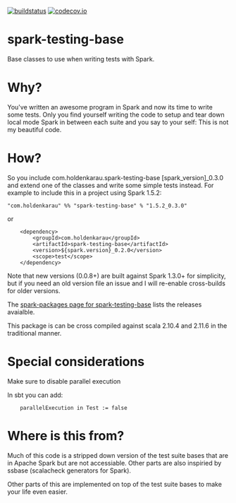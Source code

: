 [![buildstatus](https://travis-ci.org/holdenk/spark-testing-base.svg?branch=master)](https://travis-ci.org/holdenk/spark-testing-base)
[![codecov.io](http://codecov.io/github/holdenk/spark-testing-base/coverage.svg?branch=master)](http://codecov.io/github/holdenk/spark-testing-base?branch=master)
# spark-testing-base
Base classes to use when writing tests with Spark.
# Why?

You've written an awesome program in Spark and now its time to write some tests. Only you find yourself
writing the code to setup and tear down local mode Spark in between each suite and you say to your self:
This is not my beautiful code.

# How?

So you include com.holdenkarau.spark-testing-base [spark_version]_0.3.0 and extend one
of the classes and write some simple tests instead.
For example to include this in a project using Spark 1.5.2:

    "com.holdenkarau" %% "spark-testing-base" % "1.5.2_0.3.0"

or

        <dependency>
            <groupId>com.holdenkarau</groupId>
            <artifactId>spark-testing-base</artifactId>
            <version>${spark.version}_0.2.0</version>
            <scope>test</scope>
        </dependency>

Note that new versions (0.0.8+) are built against Spark 1.3.0+ for simplicity, but if you need an old version file an issue and I will re-enable cross-builds for older versions.

The [spark-packages page for spark-testing-base](http://spark-packages.org/package/holdenk/spark-testing-base) lists the releases avaialble.

This package is can be cross compiled against scala 2.10.4 and 2.11.6 in the traditional manner.


# Special considerations

Make sure to disable parallel execution

In sbt you can add:

        parallelExecution in Test := false

# Where is this from?
Much of this code is a stripped down version of the test suite bases that are in Apache Spark but are not accessiable. Other parts are also inspiried by ssbase (scalacheck generators for Spark).

Other parts of this are implemented on top of the test suite bases to make your life even easier.
